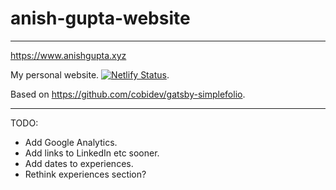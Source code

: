 # anish-gupta-website

---

https://www.anishgupta.xyz

My personal website. [![Netlify Status](https://api.netlify.com/api/v1/badges/0acee2a0-1e8f-452b-a24a-fe80319df6af/deploy-status)](https://app.netlify.com/sites/flamboyant-roentgen-19ebac/deploys).

Based on https://github.com/cobidev/gatsby-simplefolio.

---

TODO:

- Add Google Analytics.
- Add links to LinkedIn etc sooner.
- Add dates to experiences.
- Rethink experiences section?
